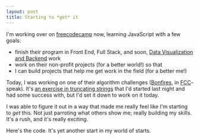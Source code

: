 ```yaml
---
layout: post
title: Starting to *get* it
---
```

I'm working over on [freecodecamp][fcc] now, learning JavaScript with a few goals:
- finish their program in Front End, Full Stack, and soon, [Data Visualization and Backend][fccmed] work
- work on their non-profit projects (for a better world!) so that 
- I can build projects that help me get work in the field (for a better me!)

Today, I was working on one of their algorithm challenges ([Bonfires][bon], in [FCC][fcc]-speak). It's [an exercise in truncating strings][trunc] that I'd started last night and had some success with, but I'd set it down to work on it today.

I was able to figure it out in a way that made me really feel like I'm starting to *get* this. Not just parroting what others show me; really building my skills. It's a rush, and it's really exciting.

Here's the code. It's yet another start in my world of starts. 

<script src="https://gist.github.com/anonymous/25516460412e7af66feb.js"></script>

[fcc]: http://www.freecodecamp.com/
[fccmed]: https://medium.freecodecamp.com/learn-to-code-by-coding-d1e241de81c0#.3kahg68km
[bon]: http://www.freecodecamp.com/map#basic-algorithm-scripting
[trunc]: http://www.freecodecamp.com/challenges/bonfire-truncate-a-string#?solution=function%20truncate(str%2C%20num)%20%7B%0A%20%20%2F%2F%20Clear%20out%20that%20junk%20in%20your%20trunk%0A%20%20if%20(num%20%3C%3D%203)%20%7B%0A%20%20%20%20str%20%3D%20str.slice(0%2C%20num)%20%2B%20'...'%3B%0A%20%20%7D%20else%20if%20(num%20%3E%3D%20str.length)%20%7B%0A%20%20%20%20return%20str%3B%0A%20%20%7D%20else%20%7B%0A%20%20%20%20str%20%3D%20str.slice(0%2C%20num%20-3)%20%2B%20'...'%3B%0A%20%20%7Dreturn%20str%3B%0A%7D%0Atruncate(%22A-%22%2C%201)